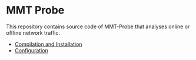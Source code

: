 # MMT Probe


This repository contains source code of MMT-Probe that analyses online or offline network traffic.

- [Compilation and Installation](./doc/installation.md)
- [Configuration](./doc/configuration.md)
